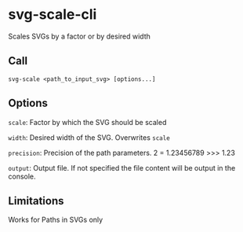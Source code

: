 # svg-scale-cli

Scales SVGs by a factor or by desired width

## Call
`svg-scale <path_to_input_svg> [options...]`

## Options

`scale`: Factor by which the SVG should be scaled

`width`: Desired width of the SVG. Overwrites `scale`

`precision`: Precision of the path parameters. 2 = 1.23456789 >>> 1.23

`output`: Output file. If not specified the file content will be output in the console.
 

## Limitations
Works for Paths in SVGs only

